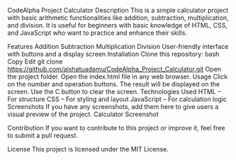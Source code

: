 CodeAlpha Project Calculator Description This is a simple calculator project with basic arithmetic functionalities like addition, subtraction, multiplication, and division. It is useful for beginners with basic knowledge of HTML, CSS, and JavaScript who want to practice and enhance their skills.

Features Addition Subtraction Multiplication Division User-friendly interface with buttons and a display screen Installation Clone this repository: bash Copy Edit git clone https://github.com/aishatuadamu/CodeAlpha_Project_Calculator.git Open the project folder. Open the index.html file in any web browser. Usage Click on the number and operation buttons. The result will be displayed on the screen. Use the C button to clear the screen. Technologies Used HTML – For structure CSS – For styling and layout JavaScript – For calculation logic Screenshots If you have any screenshots, add them here to give users a visual preview of the project. Calculator Screenshot

Contribution If you want to contribute to this project or improve it, feel free to submit a pull request.

License This project is licensed under the MIT License.
